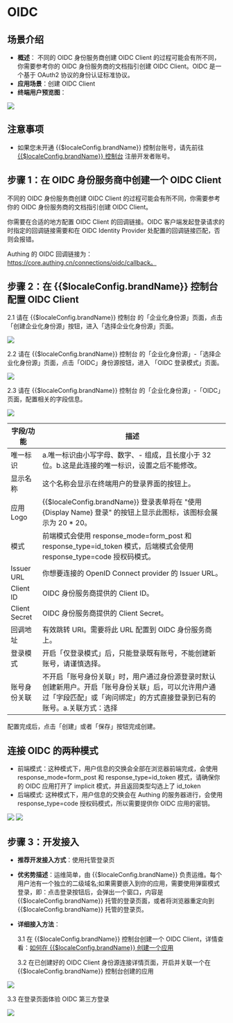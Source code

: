 # OIDC

<LastUpdated/>

## 场景介绍

- **概述**： 不同的 OIDC 身份服务商创建 OIDC Client 的过程可能会有所不同，你需要参考你的 OIDC 身份服务商的文档指引创建 OIDC Client。OIDC 是一个基于 OAuth2 协议的身份认证标准协议。
- **应用场景**：创建 OIDC Client
- **终端用户预览图**：

<img src="./images/oidc_0.png" >

## 注意事项

- 如果您未开通 {{$localeConfig.brandName}} 控制台账号，请先前往 [{{$localeConfig.brandName}} 控制台](https://authing.cn/) 注册开发者账号。

## 步骤 1：在 OIDC 身份服务商中创建一个 OIDC Client

不同的 OIDC 身份服务商创建 OIDC Client 的过程可能会有所不同，你需要参考你的 OIDC 身份服务商的文档指引创建 OIDC Client。

你需要在合适的地方配置 OIDC Client 的回调链接。OIDC 客户端发起登录请求的时指定的回调链接需要和在 OIDC Identity Provider 处配置的回调链接匹配，否则会报错。

Authing 的 OIDC 回调链接为：https://core.authing.cn/connections/oidc/callback。

## 步骤 2：在 {{$localeConfig.brandName}} 控制台配置 OIDC Client

2.1 请在 {{$localeConfig.brandName}} 控制台 的「企业化身份源」页面，点击「创建企业化身份源」按钮，进入「选择企业化身份源」页面。

<img src="./images/oidc_1.png" >

2.2 请在 {{$localeConfig.brandName}} 控制台 的「企业化身份源」-「选择企业化身份源」页面，点击「OIDC」身份源按钮，进入 「OIDC 登录模式」页面。

<img src="./images/oidc_2.png" >

2.3 请在 {{$localeConfig.brandName}} 控制台 的「企业化身份源」-「OIDC」页面，配置相关的字段信息。

<img src="./images/oidc_3.png" >

| 字段/功能     | 描述                                                                                                                                                                         |
| ------------- | ---------------------------------------------------------------------------------------------------------------------------------------------------------------------------- |
| 唯一标识      | a.唯一标识由小写字母、数字、- 组成，且长度小于 32 位。b.这是此连接的唯一标识，设置之后不能修改。                                                                             |
| 显示名称      | 这个名称会显示在终端用户的登录界面的按钮上。                                                                                                                                 |
| 应用 Logo     | {{$localeConfig.brandName}} 登录表单将在 "使用 {Display Name} 登录" 的按钮上显示此图标，该图标会展示为 20 \* 20。                                                            |
| 模式          | 前端模式会使用 response_mode=form_post 和 response_type=id_token 模式，后端模式会使用 response_type=code 授权码模式。                                                        |
| Issuer URL    | 你想要连接的 OpenID Connect provider 的 Issuer URL。                                                                                                                         |
| Client ID     | OIDC 身份服务商提供的 Client ID。                                                                                                                                            |
| Client Secret | OIDC 身份服务商提供的 Client Secret。                                                                                                                                        |
| 回调地址      | 有效跳转 URI。需要将此 URL 配置到 OIDC 身份服务商上。                                                                                                                        |
| 登录模式      | 开启「仅登录模式」后，只能登录既有账号，不能创建新账号，请谨慎选择。                                                                                                         |
| 账号身份关联  | 不开启「账号身份关联」时，用户通过身份源登录时默认创建新用户。开启「账号身份关联」后，可以允许用户通过「字段匹配」或「询问绑定」的方式直接登录到已有的账号。a.关联方式：选择 |

配置完成后，点击「创建」或者「保存」按钮完成创建。

## 连接 OIDC 的两种模式

- 前端模式：这种模式下，用户信息的交换会全部在浏览器前端完成，会使用 response_mode=form_post 和 response_type=id_token 模式，请确保你的 OIDC 应用打开了 implicit 模式，并且返回类型勾选上了 id_token
- 后端模式: 这种模式下，用户信息的交换会在 Authing 的服务器进行，会使用 response_type=code 授权码模式，所以需要提供你 OIDC 应用的密钥。

<img src="./images/oidc_4.png" >
<img src="./images/oidc_5.png" >

## 步骤 3：开发接入

- **推荐开发接入方式**：使用托管登录页

- **优劣势描述**：运维简单，由 {{$localeConfig.brandName}} 负责运维。每个用户池有一个独立的二级域名;如果需要嵌入到你的应用，需要使用弹窗模式登录，即：点击登录按钮后，会弹出一个窗口，内容是 {{$localeConfig.brandName}} 托管的登录页面，或者将浏览器重定向到 {{$localeConfig.brandName}} 托管的登录页。

- **详细接入方法**：

  3.1 在 {{$localeConfig.brandName}} 控制台创建一个 OIDC Client，详情查看：[如何在 {{$localeConfig.brandName}} 创建一个应用](https://docs.authing.cn/v2/guides/app/create-app.html)

  3.2 在已创建好的 OIDC Client 身份源连接详情页面，开启并关联一个在 {{$localeConfig.brandName}} 控制台创建的应用

<img src="./images/oidc_6.png" >

3.3 在登录页面体验 OIDC 第三方登录

<img src="./images/oidc_7.png" >
